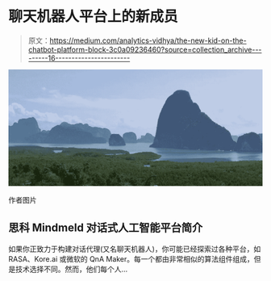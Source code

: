 # 聊天机器人平台上的新成员

> 原文：<https://medium.com/analytics-vidhya/the-new-kid-on-the-chatbot-platform-block-3c0a09236460?source=collection_archive---------16----------------------->

![](img/0a939bdd1d4ade5a74e25cdd32671d4a.png)

作者图片

## 思科 Mindmeld 对话式人工智能平台简介

如果你正致力于构建对话代理(又名聊天机器人)，你可能已经探索过各种平台，如 RASA、Kore.ai 或微软的 QnA Maker。每一个都由非常相似的算法组件组成，但是技术选择不同。然而，他们每个人…